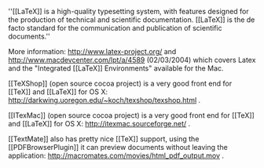 ''[[LaTeX]] is a high-quality typesetting system, with features designed for the production of technical and scientific documentation. [[LaTeX]] is the de facto standard for the communication and publication of scientific documents.''

More information: http://www.latex-project.org/ and http://www.macdevcenter.com/lpt/a/4589 (02/03/2004) which covers Latex and the "Integrated [[LaTeX]] Environments" available for the Mac.

[[TeXShop]] (open source cocoa project) is a very good front end for [[TeX]] and [[LaTeX]] for OS X: http://darkwing.uoregon.edu/~koch/texshop/texshop.html .

[[ITexMac]] (open source cocoa project) is a very good front end for [[TeX]] and [[LaTeX]] for OS X: http://itexmac.sourceforge.net/ .

[[TextMate]] also has pretty nice [[TeX]] support, using the [[PDFBrowserPlugin]] it can preview documents without leaving the application: http://macromates.com/movies/html_pdf_output.mov .